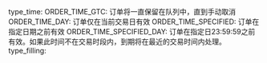 type_time: 
    ORDER_TIME_GTC: 订单将一直保留在队列中，直到手动取消
    ORDER_TIME_DAY: 订单仅在当前交易日有效
    ORDER_TIME_SPECIFIED: 订单在指定日期之前有效
    ORDER_TIME_SPECIFIED_DAY: 订单在指定日23:59:59之前有效。如果此时间不在交易时段内，到期将在最近的交易时间内处理。
type_filling: 
    